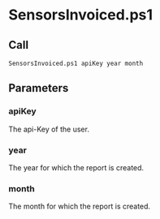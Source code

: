 # SensorsInvoiced.ps1

## Call
```
SensorsInvoiced.ps1 apiKey year month
```

## Parameters

### apiKey
The api-Key of the user.

### year
The year for which the report is created.

### month
The month for which the report is created.